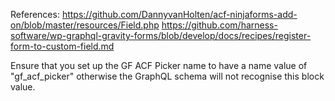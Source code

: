 
References:
https://github.com/DannyvanHolten/acf-ninjaforms-add-on/blob/master/resources/Field.php
https://github.com/harness-software/wp-graphql-gravity-forms/blob/develop/docs/recipes/register-form-to-custom-field.md

Ensure that you set up the GF ACF Picker name to have a name value of "gf_acf_picker" otherwise the GraphQL schema will not recognise this block value.
